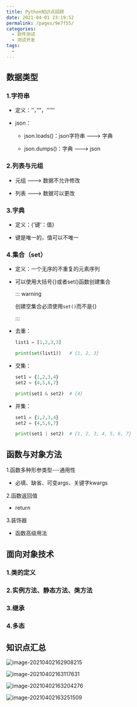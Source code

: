 ```yaml
---
title: Python知识点回顾
date: 2021-04-01 23:19:52
permalink: /pages/9e7f55/
categories:
  - 软件测试
  - 测试开发
tags:
  - 
---
```

## 数据类型

### 1.字符串

-   定义：‘’，”“，‘’‘’‘’

-   json：

    -   json.loads()：json字符串 ---> 字典

    -   json.dumps()：字典 ---> json

        

### 2.列表与元组

-   元组 ---> 数据不允许修改

-   列表 ---> 数据可以更改

    

### 3.字典

-   定义：{‘键’：值}

-   键是唯一的，值可以不唯一

    

### 4.集合（set）

-   定义：一个无序的不重复的元素序列

-   可以使用大括号{}或者set()函数创建集合

    ::: warning

    创建空集合必须使用`set()`而不是{}

    :::

-   去重：

    ```python
    list1 = [1,2,3,3]
    
    print(set(list1))  	# {1, 2, 3}
    ```

-   交集：

    ```python
    set1 = {1,2,3,4}
    set2 = {4,5,6,7}
    
    print(set1 & set2)	# {4}
    ```
    
-   并集：

    ```python
    set1 = {1,2,3,4}
    set2 = {4,5,6,7}
    
    print(set1 | set2)	# {1, 2, 3, 4, 5, 6, 7}
    ```

    



## 函数与对象方法

1.函数多种形参类型---通用性

-   必填、缺省、可变args、关键字kwargs

2.函数返回值

-   return

3.装饰器

-   函数高级用法

## 面向对象技术

### 1.类的定义

### 2.实例方法、静态方法、类方法

### 3.继承

### 4.多态



## 知识点汇总

![image-20210402162908215](https://i.loli.net/2021/04/02/9gJtcv1wGbSNlPd.png)

![image-20210402163117631](https://i.loli.net/2021/04/02/FfwbnZCHE1X6QTv.png)

![image-20210402163204276](https://i.loli.net/2021/04/02/mqgP6Z9tkIy5zQi.png)

![image-20210402163251509](https://i.loli.net/2021/04/02/56C1drvEYIi82gJ.png)